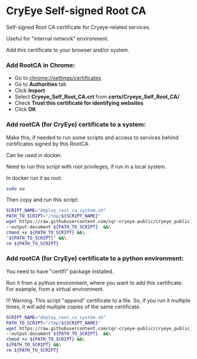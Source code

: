 # CryEye Self-signed Root CA

Self-signed Root CA certificate for Cryeye-related services.

Useful for "internal network" environment.

Add this certificate to your browser and/or system.

### Add RootCA in Chrome:

- Go to [chrome://settings/certificates](chrome://settings/certificates)
- Go to **Authorities** tab
- Click **Import**
- Select **Cryeye_Self_Root_CA.crt** from **certs/Cryeye_Self_Root_CA/**
- Check **Trust this certificate for identifying websites**
- Click **OK**

### Add rootCA (for CryEye) certificate to a system:

Make this, if needed to run some scripts and access to services behind certificates signed by this RootCA.

Can be used in docker.

Need to run this script with root privileges, if run in a local system.

In docker run it as root.

```bash
sudo su
```

Then copy and run this script:

```bash
SCRIPT_NAME="deploy_root_ca_system.sh"
PATH_TO_SCRIPT="/tmp/${SCRIPT_NAME}"
wget https://raw.githubusercontent.com/cqr-cryeye-public/cryeye_public_ssl_self_root_ca/main/scripts/deploy_root_ca/${SCRIPT_NAME} \
--output-document ${PATH_TO_SCRIPT}  &&\
chmod +x ${PATH_TO_SCRIPT} &&\
"${PATH_TO_SCRIPT}" &&\
rm ${PATH_TO_SCRIPT}
```

### Add rootCA (for CryEye) certificate to a python environment:

You need to have "certifi" package installed.

Run it from a python environment, where you want to add this certificate. For example, from a virtual environment.

!!!
Warning.
This script "append" certificate to a file.
So, if you run it multiple times, it will add multiple copies
of the same certificate.

```bash
SCRIPT_NAME="deploy_root_ca_system.sh"
PATH_TO_SCRIPT="/tmp/${SCRIPT_NAME}"
wget https://raw.githubusercontent.com/cqr-cryeye-public/cryeye_public_ssl_self_root_ca/main/scripts/deploy_root_ca/${SCRIPT_NAME} \
--output-document ${PATH_TO_SCRIPT}  &&\
chmod +x ${PATH_TO_SCRIPT} &&\
${PATH_TO_SCRIPT} &&\
rm ${PATH_TO_SCRIPT}
```